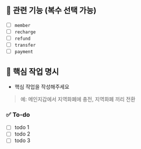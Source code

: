 ## 🧩 관련 기능 (복수 선택 가능)

- [ ] `member`
- [ ] `recharge`
- [ ] `refund`
- [ ] `transfer`
- [ ] `payment`

## 🎯 핵심 작업 명시
- 핵심 작업을 작성해주세요
> 예: 메인지갑에서 지역화폐에 충전, 지역화폐 끼리 전환

### ✅ To-do
<!-- 해당 작업을 수행하기 위해 해야 할 하위 태스크를 작성해주세요 -->
- [ ] todo 1
- [ ] todo 2
- [ ] todo 3